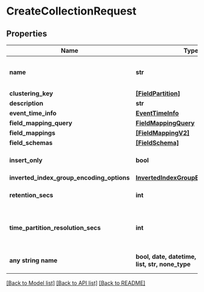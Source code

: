 # CreateCollectionRequest


## Properties
Name | Type | Description | Notes
------------ | ------------- | ------------- | -------------
**name** | **str** | unique identifier for collection, can contain alphanumeric or dash characters | 
**clustering_key** | [**[FieldPartition]**](FieldPartition.md) | list of clustering fields | [optional] 
**description** | **str** | text describing the collection | [optional] 
**event_time_info** | [**EventTimeInfo**](EventTimeInfo.md) |  | [optional] 
**field_mapping_query** | [**FieldMappingQuery**](FieldMappingQuery.md) |  | [optional] 
**field_mappings** | [**[FieldMappingV2]**](FieldMappingV2.md) | list of mappings | [optional] 
**field_schemas** | [**[FieldSchema]**](FieldSchema.md) | list of field schemas | [optional] 
**insert_only** | **bool** | If true disallows updates and deletes, but makes indexing more efficient | [optional] 
**inverted_index_group_encoding_options** | [**InvertedIndexGroupEncodingOptions**](InvertedIndexGroupEncodingOptions.md) |  | [optional] 
**retention_secs** | **int** | number of seconds after which data is purged, based on event time | [optional] 
**time_partition_resolution_secs** | **int** | If non-null, the collection will be time partitioned and each partition will be time_partition_resolution_secs wide. | [optional] 
**any string name** | **bool, date, datetime, dict, float, int, list, str, none_type** | any string name can be used but the value must be the correct type | [optional]

[[Back to Model list]](../README.md#documentation-for-models) [[Back to API list]](../README.md#documentation-for-api-endpoints) [[Back to README]](../README.md)



